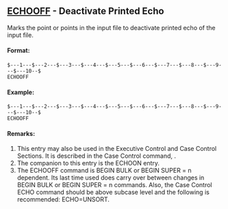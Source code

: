 ## [ECHOOFF](https://nexus.hexagon.com/documentationcenter/bundle/MSC_Nastran_2022.4/page/Nastran_Combined_Book/qrg/bulkde/TOC.ECHOOFF.xhtml) - Deactivate Printed Echo

Marks the point or points in the input file to deactivate printed echo of the input file.

#### Format:

```nastran
$---1---$---2---$---3---$---4---$---5---$---6---$---7---$---8---$---9---$---10--$
ECHOOFF                                                                         
```

#### Example:

```nastran
$---1---$---2---$---3---$---4---$---5---$---6---$---7---$---8---$---9---$---10--$
ECHOOFF                                                                         
```

#### Remarks:

1. This entry may also be used in the Executive Control and Case Control Sections. It is described in the Case Control command,  .
2. The companion to this entry is the ECHOON entry.
3. The ECHOOFF command is BEGIN BULK or BEGIN SUPER = n dependent. Its last time used does carry over between changes in BEGIN BULK or BEGIN SUPER = n commands. Also, the Case Control ECHO command should be above subcase level and the following is recommended: ECHO=UNSORT.
